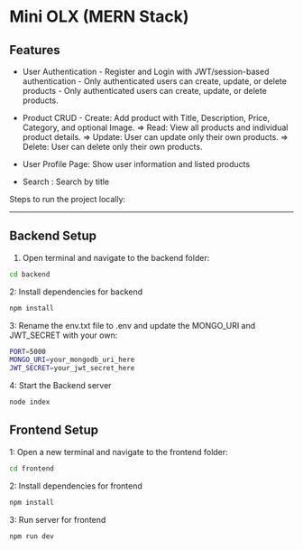 # Mini OLX (MERN Stack)

## Features

- User Authentication - Register and Login with JWT/session-based authentication - Only
authenticated users can create, update, or delete products - Only
authenticated users can create, update, or delete products.

- Product CRUD - Create: Add product with Title, Description, Price, Category, and
optional Image. => Read: View all products and individual product details. => Update: User can update
only their own products. => Delete: User can delete only their own products.

- User Profile Page: Show user information and listed products
  
- Search : Search by title

Steps to run the project locally:

---

## Backend Setup

1. Open terminal and navigate to the backend folder:

```bash
cd backend
```
2: Install dependencies for backend
```bash
npm install
```
3: Rename the env.txt file to .env and update the MONGO_URI and JWT_SECRET with your own:
``` bash
PORT=5000
MONGO_URI=your_mongodb_uri_here
JWT_SECRET=your_jwt_secret_here
```
4: Start the Backend server
``` bash
node index
```
## Frontend Setup

1: Open a new terminal and navigate to the frontend folder:
``` bash
cd frontend
```
2: Install dependencies for frontend
``` bash
npm install
```
3: Run server for frontend
``` bash
npm run dev

```

